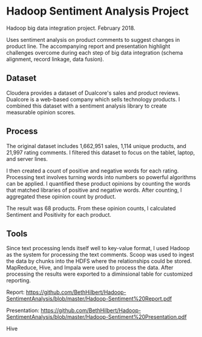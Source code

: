 # Hadoop Sentiment Analysis Project

Hadoop big data integration project. February 2018. 

Uses sentiment analysis on product comments to suggest changes in product line. The accompanying report and presentation highlight challenges overcome during each step of big data integration (schema alignment, record linkage, data fusion).


Dataset
--------------------
Cloudera provides a dataset of Dualcore's sales and product reviews. Dualcore is a web-based company which sells technology products. I combined this dataset with a sentiment analysis library to create measurable opinion scores. 



Process
--------------------
The original dataset includes 1,662,951 sales, 1,114 unique products, and 21,997 rating comments. I filtered this dataset to focus on the tablet, laptop, and server lines. 

I then created a count of positive and negative words for each rating. Processing text involves turning words into numbers so powerful algorithms can be applied. I quantified these product opinions by counting the words that matched libraries of positive and negative words. After counting, I aggregated these opinion count by product.

The result was 68 products. From these opinion counts, I calculated Sentiment and Positivity for each product.  


Tools
--------------------
Since text processing lends itself well to key-value format, I used Hadoop as the system for processing the text comments. Scoop was used to ingest the data by chunks into the HDFS where the relationships could be stored. MapReduce, Hive, and Impala were used to process the data.  After processing the results were exported to a diminsional table for customized reporting. 


Report: https://github.com/BethHilbert/Hadoop-SentimentAnalysis/blob/master/Hadoop-Sentiment%20Report.pdf

Presentation: https://github.com/BethHilbert/Hadoop-SentimentAnalysis/blob/master/Hadoop-Sentiment%20Presentation.pdf

Hive